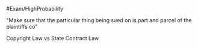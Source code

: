 #Exam/HighProbability

"Make sure that the particular thing being sued on is part and parcel of the plaintiffs co"

Copyright Law vs State Contract Law